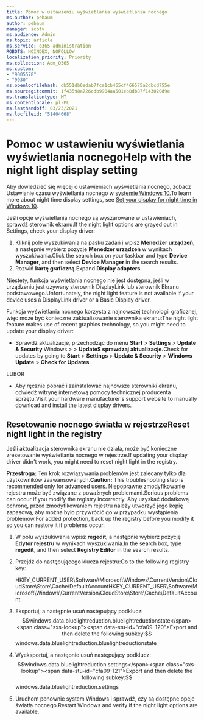 ```yaml
---
title: Pomoc w ustawieniu wyświetlania wyświetlania nocnego
ms.author: pebaum
author: pebaum
manager: scotv
ms.audience: Admin
ms.topic: article
ms.service: o365-administration
ROBOTS: NOINDEX, NOFOLLOW
localization_priority: Priority
ms.collection: Adm_O365
ms.custom:
- "9005578"
- "9930"
ms.openlocfilehash: db551db6edab7fca1cb465cf466575a2dbcd755e
ms.sourcegitcommit: 1f43598a726cdb9904aa501eb8db87f143020d9e
ms.translationtype: MT
ms.contentlocale: pl-PL
ms.lasthandoff: 03/23/2021
ms.locfileid: "51404668"
---
```

# <a name="help-with-the-night-light-display-setting"></a><span data-ttu-id="cfa09-102">Pomoc w ustawieniu wyświetlania wyświetlania nocnego</span><span class="sxs-lookup"><span data-stu-id="cfa09-102">Help with the night light display setting</span></span>

<span data-ttu-id="cfa09-103">Aby dowiedzieć się więcej o ustawieniach wyświetlania nocnego, zobacz Ustawianie czasu wyświetlania nocnego w [systemie Windows 10.](https://support.microsoft.com/windows/set-your-display-for-night-time-in-windows-10-18fe903a-e0a1-8326-4c68-fd23d7aaf136)</span><span class="sxs-lookup"><span data-stu-id="cfa09-103">To learn more about night time display settings, see [Set your display for night time in Windows 10](https://support.microsoft.com/windows/set-your-display-for-night-time-in-windows-10-18fe903a-e0a1-8326-4c68-fd23d7aaf136).</span></span>

<span data-ttu-id="cfa09-104">Jeśli opcje wyświetlania nocnego są wyszarowane w ustawieniach, sprawdź sterownik ekranu:</span><span class="sxs-lookup"><span data-stu-id="cfa09-104">If the night light options are grayed out in Settings, check your display driver:</span></span> 

1. <span data-ttu-id="cfa09-105">Kliknij pole wyszukiwania na pasku zadań i wpisz **Menedżer urządzeń**, a następnie wybierz pozycję **Menedżer urządzeń** w wynikach wyszukiwania.</span><span class="sxs-lookup"><span data-stu-id="cfa09-105">Click the search box on your taskbar and type **Device Manager**, and then select **Device Manager** in the search results.</span></span>
1. <span data-ttu-id="cfa09-106">Rozwiń **kartę graficzną**.</span><span class="sxs-lookup"><span data-stu-id="cfa09-106">Expand **Display adapters**.</span></span> 

<span data-ttu-id="cfa09-107">Niestety, funkcja wyświetlania nocnego nie jest dostępna, jeśli w urządzeniu jest używany sterownik DisplayLink lub sterownik Ekranu podstawowego.</span><span class="sxs-lookup"><span data-stu-id="cfa09-107">Unfortunately, the night light feature is not available if your device uses a DisplayLink driver or a Basic Display driver.</span></span>

<span data-ttu-id="cfa09-108">Funkcja wyświetlania nocnego korzysta z najnowszej technologii graficznej, więc może być konieczne zaktualizowanie sterownika ekranu:</span><span class="sxs-lookup"><span data-stu-id="cfa09-108">The night light feature makes use of recent graphics technology, so you might need to update your display driver:</span></span>  

- <span data-ttu-id="cfa09-109">Sprawdź aktualizacje, przechodząc do menu **Start**  >  **Settings**  >  **Update & Security** Windows  >    >  **UpdateS sprawdzaj aktualizacje.**</span><span class="sxs-lookup"><span data-stu-id="cfa09-109">Check for updates by going to **Start** > **Settings** > **Update & Security** > **Windows Update** > **Check for Updates**.</span></span>  

<span data-ttu-id="cfa09-110">LUB</span><span class="sxs-lookup"><span data-stu-id="cfa09-110">OR</span></span>

- <span data-ttu-id="cfa09-111">Aby ręcznie pobrać i zainstalować najnowsze sterowniki ekranu, odwiedź witrynę internetową pomocy technicznej producenta sprzętu.</span><span class="sxs-lookup"><span data-stu-id="cfa09-111">Visit your hardware manufacturer's support website to manually download and install the latest display drivers.</span></span>

## <a name="reset-night-light-in-the-registry"></a><span data-ttu-id="cfa09-112">Resetowanie nocnego światła w rejestrze</span><span class="sxs-lookup"><span data-stu-id="cfa09-112">Reset night light in the registry</span></span>

<span data-ttu-id="cfa09-113">Jeśli aktualizacja sterownika ekranu nie działa, może być konieczne zresetowanie wyświetlania nocnego w rejestrze.</span><span class="sxs-lookup"><span data-stu-id="cfa09-113">If updating your display driver didn't work, you might need to reset night light in the registry.</span></span>  

<span data-ttu-id="cfa09-114">**Przestroga:** Ten krok rozwiązywania problemów jest zalecany tylko dla użytkowników zaawansowanych.</span><span class="sxs-lookup"><span data-stu-id="cfa09-114">**Caution:** This troubleshooting step is recommended only for advanced users.</span></span> <span data-ttu-id="cfa09-115">Niepoprawne zmodyfikowanie rejestru może być związane z poważnych problemami.</span><span class="sxs-lookup"><span data-stu-id="cfa09-115">Serious problems can occur if you modify the registry incorrectly.</span></span> <span data-ttu-id="cfa09-116">Aby uzyskać dodatkową ochronę, przed zmodyfikowaniem rejestru należy utworzyć jego kopię zapasową, aby można było przywrócić go w przypadku wystąpienia problemów.</span><span class="sxs-lookup"><span data-stu-id="cfa09-116">For added protection, back up the registry before you modify it so  you can restore it if problems occur.</span></span>

1. <span data-ttu-id="cfa09-117">W polu wyszukiwania wpisz **regedit**, a następnie wybierz pozycję **Edytor rejestru** w wynikach wyszukiwania.</span><span class="sxs-lookup"><span data-stu-id="cfa09-117">In the search box, type **regedit**, and then select **Registry Editor** in the search results.</span></span>

1. <span data-ttu-id="cfa09-118">Przejdź do następującego klucza rejestru:</span><span class="sxs-lookup"><span data-stu-id="cfa09-118">Go to the following registry key:</span></span> 

    <span data-ttu-id="cfa09-119">HKEY_CURRENT_USER\Software\Microsoft\Windows\CurrentVersion\CloudStore\Store\Cache\DefaultAccount</span><span class="sxs-lookup"><span data-stu-id="cfa09-119">HKEY_CURRENT_USER\Software\Microsoft\Windows\CurrentVersion\CloudStore\Store\Cache\DefaultAccount</span></span>

1. <span data-ttu-id="cfa09-120">Eksportuj, a następnie usuń następujący podklucz:$$windows.data.bluelightreduction.bluelightreductionstate</span><span class="sxs-lookup"><span data-stu-id="cfa09-120">Export and then delete the following subkey:$$windows.data.bluelightreduction.bluelightreductionstate</span></span>

1. <span data-ttu-id="cfa09-121">Wyeksportuj, a następnie usuń następujący podklucz:$$windows.data.bluelightreduction.settings</span><span class="sxs-lookup"><span data-stu-id="cfa09-121">Export and then delete the following subkey:$$windows.data.bluelightreduction.settings</span></span>

1. <span data-ttu-id="cfa09-122">Uruchom ponownie system Windows i sprawdź, czy są dostępne opcje światła nocnego.</span><span class="sxs-lookup"><span data-stu-id="cfa09-122">Restart Windows and verify if the night light options are available.</span></span>


